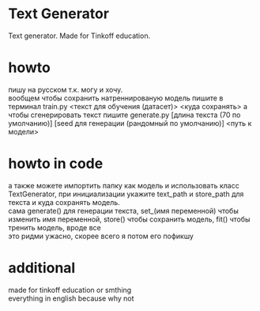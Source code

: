 # Text Generator
Text generator. Made for Tinkoff education.

# howto
пишу на русском т.к. могу и хочу.\
вообщем чтобы сохранить натреннированую модель пишите в терминал train.py <текст для обучения (датасет)> <куда сохранять>
а чтобы сгенерировать текст пишите generate.py [длина текста (70 по умолчанию)] [seed для генерации (рандомный по умолчанию)] <путь к модели>

# howto in code
а также можете импортить папку как модель и использовать класс TextGenerator, при инициализации укажите text_path и store_path для текста и куда сохранять модель.\
сама generate() для генерации текста, set_(имя переменной) чтобы изменить имя переменной, store() чтобы сохранить модель, fit() чтобы тренить модель, вроде все\
это ридми ужасно, скорее всего я потом его пофикшу

# additional

made for tinkoff education or smthing\
everything in english because why not
